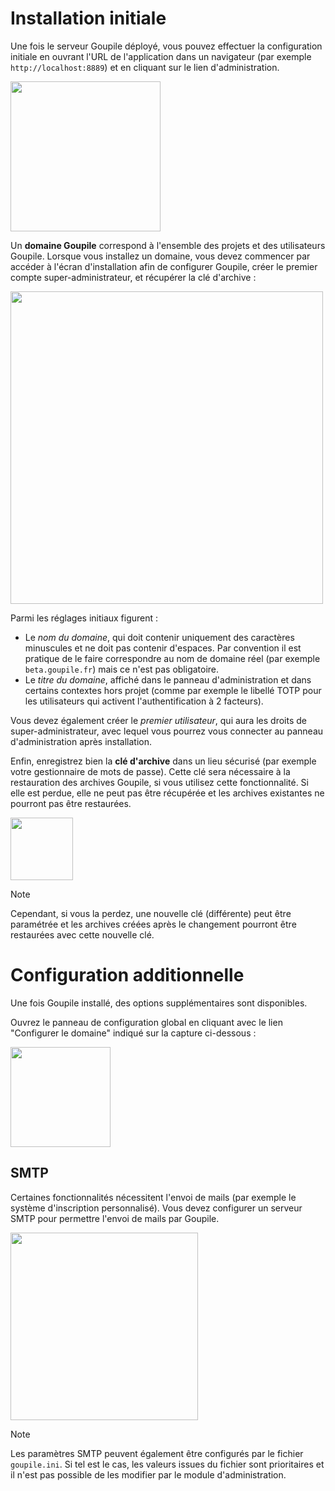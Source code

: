 # Installation initiale

Une fois le serveur Goupile déployé, vous pouvez effectuer la configuration initiale en ouvrant l'URL de l'application dans un navigateur (par exemple `http://localhost:8889`) et en cliquant sur le lien d'administration.

<div class="screenshot"><img src="{{ ASSET static/help/admin/root.webp }}" height="240" alt=""/></div>

Un **domaine Goupile** correspond à l'ensemble des projets et des utilisateurs Goupile. Lorsque vous installez un domaine, vous devez commencer par accéder à l'écran d'installation afin de configurer Goupile, créer le premier compte super-administrateur, et récupérer la clé d'archive :

<div class="screenshot"><img src="{{ ASSET static/help/admin/install.webp }}" height="500" alt=""/></div>

Parmi les réglages initiaux figurent :

- Le *nom du domaine*, qui doit contenir uniquement des caractères minuscules et ne doit pas contenir d'espaces. Par convention il est pratique de le faire correspondre au nom de domaine réel (par exemple `beta.goupile.fr`) mais ce n'est pas obligatoire.
- Le *titre du domaine*, affiché dans le panneau d'administration et dans certains contextes hors projet (comme par exemple le libellé TOTP pour les utilisateurs qui activent l'authentification à 2 facteurs).

Vous devez également créer le *premier utilisateur*, qui aura les droits de super-administrateur, avec lequel vous pourrez vous connecter au panneau d'administration après installation.

Enfin, enregistrez bien la **clé d'archive** dans un lieu sécurisé (par exemple votre gestionnaire de mots de passe). Cette clé sera nécessaire à la restauration des archives Goupile, si vous utilisez cette fonctionnalité. Si elle est perdue, elle ne peut pas être récupérée et les archives existantes ne pourront pas être restaurées.

<div class="screenshot"><img src="{{ ASSET static/help/admin/key.webp }}" height="100" alt=""/></div>

> [!NOTE]
> Cependant, si vous la perdez, une nouvelle clé (différente) peut être paramétrée et les archives créées après le changement pourront être restaurées avec cette nouvelle clé.

# Configuration additionnelle

Une fois Goupile installé, des options supplémentaires sont disponibles.

Ouvrez le panneau de configuration global en cliquant avec le lien "Configurer le domaine" indiqué sur la capture ci-dessous :

<div class="screenshot"><img src="{{ ASSET static/help/admin/config.webp }}" height="160" alt=""/></div>

## SMTP

Certaines fonctionnalités nécessitent l'envoi de mails (par exemple le système d'inscription personnalisé). Vous devez configurer un serveur SMTP pour permettre l'envoi de mails par Goupile.

<div class="screenshot"><img src="{{ ASSET static/help/admin/smtp.webp }}" height="300" alt=""/></div>

> [!NOTE]
> Les paramètres SMTP peuvent également être configurés par le fichier `goupile.ini`. Si tel est le cas, les valeurs issues du fichier sont prioritaires et il n'est pas possible de les modifier par le module d'administration.
